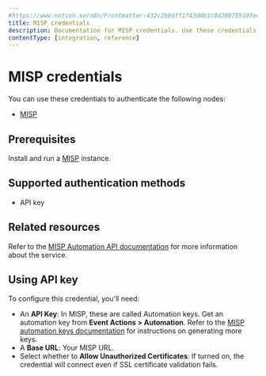 ```yaml
---
#https://www.notion.so/n8n/Frontmatter-432c2b8dff1f43d4b1c8d20075510fe4
title: MISP credentials
description: Documentation for MISP credentials. Use these credentials to authenticate MISP in n8n, a workflow automation platform.
contentType: [integration, reference]
---
```


# MISP credentials

You can use these credentials to authenticate the following nodes:

- [MISP](/integrations/builtin/app-nodes/n8n-nodes-base.misp.md)

## Prerequisites

Install and run a [MISP](https://misp.github.io/MISP/) instance.

## Supported authentication methods

- API key

## Related resources

Refer to the [MISP Automation API documentation](https://www.circl.lu/doc/misp/automation) for more information about the service.

## Using API key

To configure this credential, you'll need:

- An **API Key**: In MISP, these are called Automation keys. Get an automation key from **Event Actions > Automation**. Refer to the [MISP automation keys documentation](https://www.circl.lu/doc/misp/automation/#automation-key) for instructions on generating more keys.
- A **Base URL**: Your MISP URL.
- Select whether to **Allow Unauthorized Certificates**: If turned on, the credential will connect even if SSL certificate validation fails.


